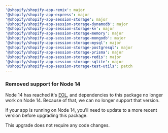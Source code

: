```yaml
---
'@shopify/shopify-app-remix': major
'@shopify/shopify-app-express': major
'@shopify/shopify-app-session-storage': major
'@shopify/shopify-app-session-storage-dynamodb': major
'@shopify/shopify-app-session-storage-kv': major
'@shopify/shopify-app-session-storage-memory': major
'@shopify/shopify-app-session-storage-mongodb': major
'@shopify/shopify-app-session-storage-mysql': major
'@shopify/shopify-app-session-storage-postgresql': major
'@shopify/shopify-app-session-storage-prisma': major
'@shopify/shopify-app-session-storage-redis': major
'@shopify/shopify-app-session-storage-sqlite': major
'@shopify/shopify-app-session-storage-test-utils': patch
---
```


### Removed support for Node 14

Node 14 has reached it's [EOL](https://endoflife.date/nodejs), and dependencies to this package no longer work on Node 14.
Because of that, we can no longer support that version.

If your app is running on Node 14, you'll need to update to a more recent version before upgrading this package.

This upgrade does not require any code changes.
